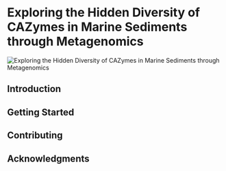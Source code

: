 # Exploring the Hidden Diversity of CAZymes in Marine Sediments through Metagenomics

![Exploring the Hidden Diversity of CAZymes in Marine Sediments through Metagenomics](https://imgur.com/N9HwxDT)

## Introduction



## Getting Started



## Contributing


## Acknowledgments



 
